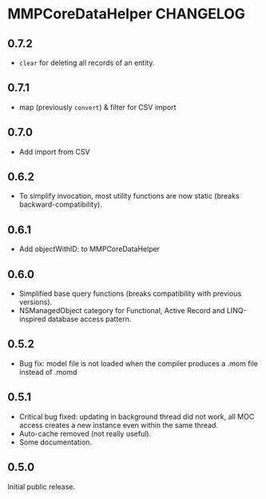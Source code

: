 # MMPCoreDataHelper CHANGELOG

## 0.7.2

* `clear` for deleting all records of an entity.

## 0.7.1

* map (previously `convert`) & filter for CSV import

## 0.7.0

* Add import from CSV

## 0.6.2

* To simplify invocation, most utility functions are now static (breaks backward-compatibility).

## 0.6.1

* Add objectWithID: to MMPCoreDataHelper

## 0.6.0

* Simplified base query functions (breaks compatibility with previous versions).
* NSManagedObject category for Functional, Active Record and LINQ-inspired database access pattern.

## 0.5.2

* Bug fix: model file is not loaded when the compiler produces a .mom file instead of .momd

## 0.5.1

* Critical bug fixed: updating in background thread did not work, all MOC access creates a new instance even within the same thread.
* Auto-cache removed (not really useful).
* Some documentation.

## 0.5.0

Initial public release.

